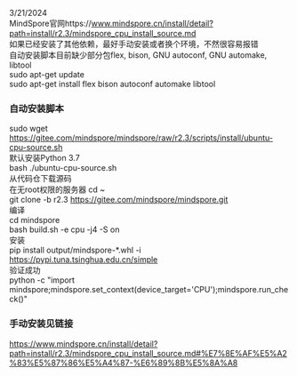  3/21/2024  
MindSpore官网https://www.mindspore.cn/install/detail?path=install/r2.3/mindspore_cpu_install_source.md  
如果已经安装了其他依赖，最好手动安装或者换个环境，不然很容易报错    
自动安装脚本目前缺少部分包flex, bison, GNU autoconf, GNU automake, libtool   
sudo apt-get update   
sudo apt-get install flex bison autoconf automake libtool   

### 自动安装脚本
sudo wget https://gitee.com/mindspore/mindspore/raw/r2.3/scripts/install/ubuntu-cpu-source.sh   
默认安装Python 3.7   
bash ./ubuntu-cpu-source.sh   
从代码仓下载源码  
在无root权限的服务器 cd ~  
git clone -b r2.3 https://gitee.com/mindspore/mindspore.git  
编译  
cd mindspore  
bash build.sh -e cpu -j4 -S on  
安装  
pip install output/mindspore-*.whl -i https://pypi.tuna.tsinghua.edu.cn/simple   
验证成功  
python -c "import mindspore;mindspore.set_context(device_target='CPU');mindspore.run_check()"  


### 手动安装见链接
https://www.mindspore.cn/install/detail?path=install/r2.3/mindspore_cpu_install_source.md#%E7%8E%AF%E5%A2%83%E5%87%86%E5%A4%87-%E6%89%8B%E5%8A%A8  
